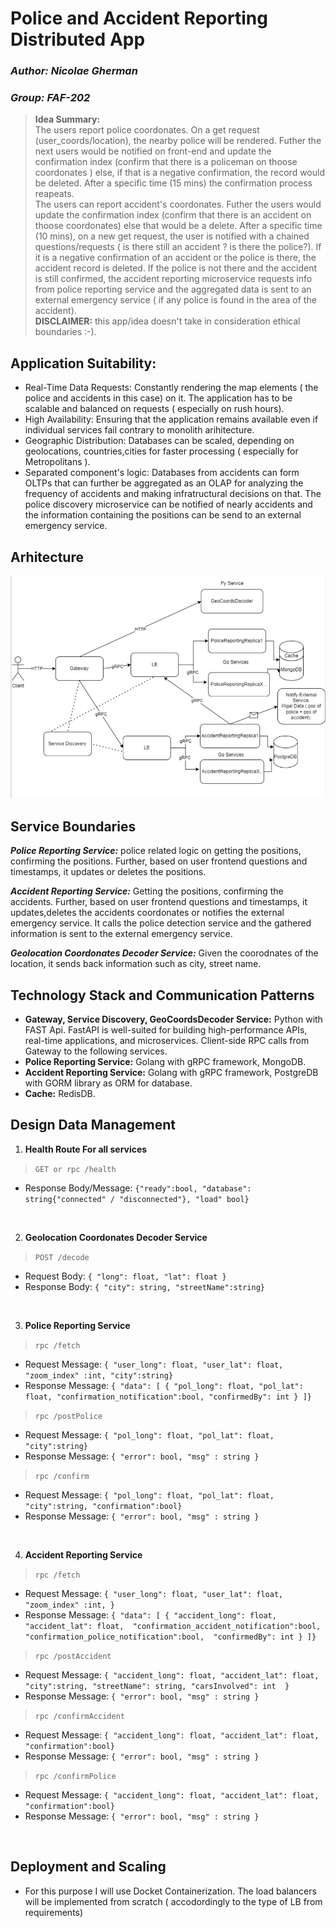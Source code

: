 # Police and Accident Reporting Distributed  App
### _Author: Nicolae Gherman_ 
### _Group: FAF-202_  

> **Idea Summary:** <br>
> The users report police coordonates. On a get request (user_coords/location), the nearby police will be rendered.  Futher the next  users  would be notified on front-end and update the confirmation index (confirm that there is a policeman on thoose coordonates ) else, if that is a negative confirmation, the record  would be  deleted. After a specific time (15 mins) the confirmation process reapeats. <br>
>The users can report accident's coordonates. Futher the users would update the confirmation index (confirm that there is an accident on thoose coordonates) else that would be a delete.  After a specific time (10 mins), on a new get request, the user is notified with a chained questions/requests ( is there still an accident ? is there the police?). If  it is a negative confirmation of an accident or the police is there, the accident record is  deleted. If the police is not there and the accident is still confirmed, the accident reporting microservice requests info from  police reporting service and the aggregated data is sent to an external emergency service ( if any police is found in the area of the accident). <br>
> **DISCLAIMER:** this app/idea doesn't take in consideration ethical boundaries :-).

## Application Suitability:
- Real-Time Data Requests: Constantly rendering the map elements ( the police and accidents in this case) on it. The application has to be scalable and balanced on requests ( especially on rush hours).
- High Availability:  Ensuring that the application remains available even if individual services fail contrary to monolith arihitecture.  
- Geographic Distribution:  Databases can be scaled,  depending on geolocations, countries,cities for faster processing ( especially for Metropolitans ).
- Separated component's logic: Databases from accidents can form OLTPs that can further be aggregated as an OLAP for analyzing the frequency of accidents and making infratructural decisions on that. The police discovery microservice can be notified of nearly accidents and the  information containing the positions can be send to an external emergency service.


## Arhitecture 
![Screenshot](report-media/arhitecture.png)


## Service Boundaries

***Police Reporting Service:*** police related logic on getting the positions, confirming the positions. Further, based on user frontend questions and timestamps, it updates or deletes the positions.  

***Accident Reporting Service:*** Getting the positions, confirming the accidents. Further, based on user frontend questions and timestamps, it updates,deletes the accidents coordonates or notifies the external emergency service. It calls the police detection service and the gathered information is sent to the external emergency service. 

***Geolocation Coordonates Decoder Service:*** Given the coorodnates of the location, it sends back information such as city, street name.

##  Technology Stack and Communication Patterns 

- **Gateway, Service Discovery, GeoCoordsDecoder Service:** Python with FAST Api.  FastAPI is well-suited for building high-performance APIs, real-time applications, and microservices. Client-side RPC calls from Gateway to the following services.
- **Police  Reporting Service:** Golang with gRPC framework, MongoDB. 
- **Accident Reporting Service:** Golang with gRPC framework, PostgreDB with GORM library as ORM for database.
- **Cache:** RedisDB.

## Design Data Management

1. **Health Route For all services**  
  > `GET or rpc /health`
  * Response Body/Message: `{"ready":bool, "database": string{"connected" / "disconnected"}, "load" bool}`  

  <br>

2. **Geolocation Coordonates Decoder Service** 

  > `POST /decode`
   * Request Body: `{ "long": float, "lat": float }`
   * Response Body: `{ "city": string, "streetName":string}` 
  
  <br>

3. **Police Reporting Service** 
  > `rpc /fetch`  
   * Request Message: `{ "user_long": float, "user_lat": float, "zoom_index" :int, "city":string}`
   * Response Message: `{ "data": [ { "pol_long": float, "pol_lat": float, "confirmation_notification":bool, "confirmedBy": int } ]}` 
  > `rpc /postPolice` 
   * Request Message: `{ "pol_long": float, "pol_lat": float, "city":string}`
   * Response Message: `{ "error": bool, "msg" : string }`  
  > `rpc /confirm` 
   * Request Message: `{ "pol_long": float, "pol_lat": float, "city":string, "confirmation":bool}`
   * Response Message: `{ "error": bool, "msg" : string }`  

   <br>
  

4. **Accident Reporting Service**  
  > `rpc /fetch`  
   * Request Message: `{ "user_long": float, "user_lat": float, "zoom_index" :int, }`
   * Response Message: `{ "data": [ { "accident_long": float, 
             "accident_lat": float, 
              "confirmation_accident_notification":bool, 
            "confirmation_police_notification":bool, 
               "confirmedBy": int } ]}`
  > `rpc /postAccident` 
   * Request Message: `{ "accident_long": float, "accident_lat": float, "city":string, "streetName": string, "carsInvolved": int  }`
   * Response Message: `{ "error": bool, "msg" : string }`  
  > `rpc /confirmAccident` 
   * Request Message: `{ "accident_long": float, "accident_lat": float, "confirmation":bool}`
   * Response Message: `{ "error": bool, "msg" : string }`  
  > `rpc /confirmPolice` 
   * Request Message: `{ "accident_long": float, "accident_lat": float, "confirmation":bool}`
   * Response Message: `{ "error": bool, "msg" : string }`  

   <br>
  

## Deployment and Scaling 
* For this purpose I will use Docket Containerization. The load balancers will be implemented from scratch ( accodordingly to the type of LB from requirements)
